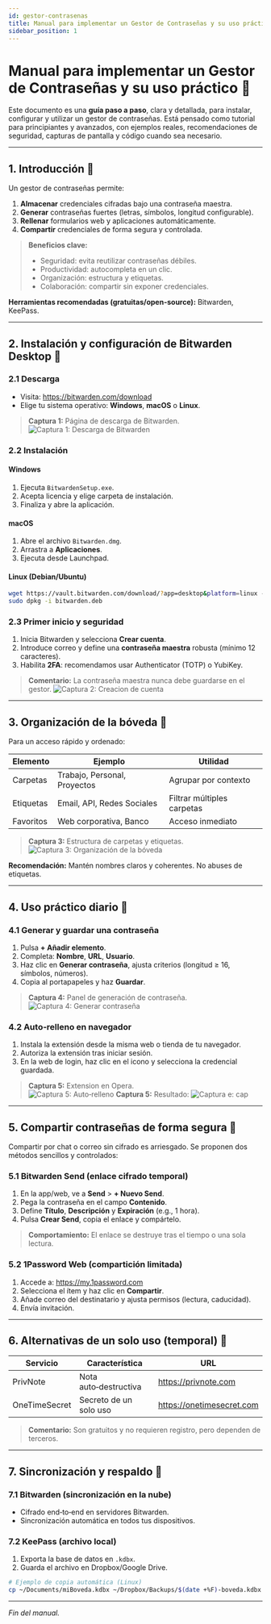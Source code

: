 ```yaml
---
id: gestor-contrasenas
title: Manual para implementar un Gestor de Contraseñas y su uso práctico
sidebar_position: 1
---
```


# Manual para implementar un Gestor de Contraseñas y su uso práctico 🧩

Este documento es una **guía paso a paso**, clara y detallada, para instalar, configurar y utilizar un gestor de contraseñas. Está pensado como tutorial para principiantes y avanzados, con ejemplos reales, recomendaciones de seguridad, capturas de pantalla y código cuando sea necesario.

---

## 1. Introducción 🧩

Un gestor de contraseñas permite:

1. **Almacenar** credenciales cifradas bajo una contraseña maestra.
2. **Generar** contraseñas fuertes (letras, símbolos, longitud configurable).
3. **Rellenar** formularios web y aplicaciones automáticamente.
4. **Compartir** credenciales de forma segura y controlada.

> **Beneficios clave:**
> - Seguridad: evita reutilizar contraseñas débiles.
> - Productividad: autocompleta en un clic.
> - Organización: estructura y etiquetas.
> - Colaboración: compartir sin exponer credenciales.

**Herramientas recomendadas (gratuitas/open-source):** Bitwarden, KeePass.

---

## 2. Instalación y configuración de Bitwarden Desktop 🧩

### 2.1 Descarga

- Visita: https://bitwarden.com/download  
- Elige tu sistema operativo: **Windows**, **macOS** o **Linux**.

> **Captura 1:** Página de descarga de Bitwarden.  
> ![Captura 1: Descarga de Bitwarden](/img/pagina-web.png)

### 2.2 Instalación

#### Windows
1. Ejecuta `BitwardenSetup.exe`.  
2. Acepta licencia y elige carpeta de instalación.  
3. Finaliza y abre la aplicación.

#### macOS
1. Abre el archivo `Bitwarden.dmg`.  
2. Arrastra a **Aplicaciones**.  
3. Ejecuta desde Launchpad.

#### Linux (Debian/Ubuntu)
```bash
wget https://vault.bitwarden.com/download/?app=desktop&platform=linux -O bitwarden.deb
sudo dpkg -i bitwarden.deb
```  

### 2.3 Primer inicio y seguridad

1. Inicia Bitwarden y selecciona **Crear cuenta**.  
2. Introduce correo y define una **contraseña maestra** robusta (mínimo 12 caracteres).  
3. Habilita **2FA**: recomendamos usar Authenticator (TOTP) o YubiKey.

> **Comentario:** La contraseña maestra nunca debe guardarse en el gestor.
> ![Captura 2: Creacion de cuenta](/img/crear-cuenta.png)

---

## 3. Organización de la bóveda 🧩

Para un acceso rápido y ordenado:

| Elemento    | Ejemplo                  | Utilidad                             |
|-------------|--------------------------|--------------------------------------|
| Carpetas    | Trabajo, Personal, Proyectos | Agrupar por contexto                |
| Etiquetas   | Email, API, Redes Sociales  | Filtrar múltiples carpetas          |
| Favoritos   | Web corporativa, Banco     | Acceso inmediato                    |

> **Captura 3:** Estructura de carpetas y etiquetas.  
> ![Captura 3: Organización de la bóveda](/img/orden-carpetas.png)

**Recomendación:** Mantén nombres claros y coherentes. No abuses de etiquetas.

---

## 4. Uso práctico diario 🧩

### 4.1 Generar y guardar una contraseña

1. Pulsa **+ Añadir elemento**.  
2. Completa: **Nombre**, **URL**, **Usuario**.  
3. Haz clic en **Generar contraseña**, ajusta criterios (longitud ≥ 16, símbolos, números).  
4. Copia al portapapeles y haz **Guardar**.

> **Captura 4:** Panel de generación de contraseña.  
> ![Captura 4: Generar contraseña](/img/prueba-gmail.png)

### 4.2 Auto‑relleno en navegador

1. Instala la extensión desde la misma web o tienda de tu navegador.  
2. Autoriza la extensión tras iniciar sesión.  
3. En la web de login, haz clic en el icono y selecciona la credencial guardada.

> **Captura 5:** Extension en Opera.  
> ![Captura 5: Auto‑relleno](/img/extension-opera.png)
> **Captura 5:** Resultado:
> ![Captura e: cap](/img/descarga.png)

---

## 5. Compartir contraseñas de forma segura 🧩

Compartir por chat o correo sin cifrado es arriesgado. Se proponen dos métodos sencillos y controlados:

### 5.1 Bitwarden Send (enlace cifrado temporal)

1. En la app/web, ve a **Send** > **+ Nuevo Send**.  
2. Pega la contraseña en el campo **Contenido**.  
3. Define **Título**, **Descripción** y **Expiración** (e.g., 1 hora).  
4. Pulsa **Crear Send**, copia el enlace y compártelo.

> **Comportamiento:** El enlace se destruye tras el tiempo o una sola lectura.

### 5.2 1Password Web (compartición limitada)

1. Accede a: https://my.1password.com  
2. Selecciona el ítem y haz clic en **Compartir**.  
3. Añade correo del destinatario y ajusta permisos (lectura, caducidad).  
4. Envía invitación.

---

## 6. Alternativas de un solo uso (temporal) 🧩

| Servicio         | Característica                       | URL                              |
|------------------|--------------------------------------|----------------------------------|
| PrivNote         | Nota auto‑destructiva                | https://privnote.com            |
| OneTimeSecret    | Secreto de un solo uso               | https://onetimesecret.com       |

> **Comentario:** Son gratuitos y no requieren registro, pero dependen de terceros.

---

## 7. Sincronización y respaldo 🧩

### 7.1 Bitwarden (sincronización en la nube)
- Cifrado end‑to‑end en servidores Bitwarden.
- Sincronización automática en todos tus dispositivos.

### 7.2 KeePass (archivo local)
1. Exporta la base de datos en `.kdbx`.  
2. Guarda el archivo en Dropbox/Google Drive.
```bash
# Ejemplo de copia automática (Linux)
cp ~/Documents/miBoveda.kdbx ~/Dropbox/Backups/$(date +%F)-boveda.kdbx
```  

---

*Fin del manual.*

